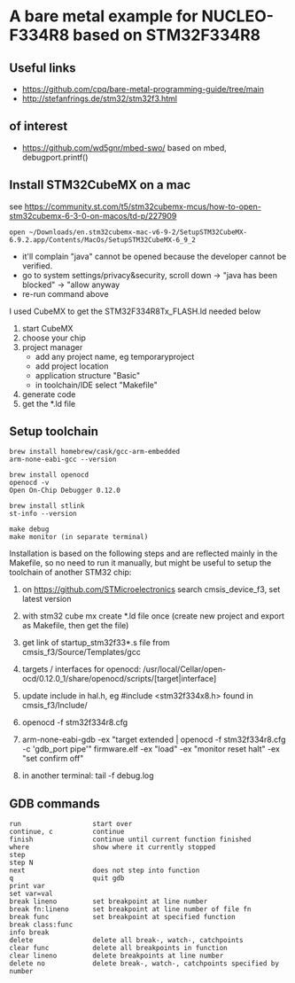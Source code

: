 # A bare metal example for NUCLEO-F334R8 based on STM32F334R8

## Useful links
- https://github.com/cpq/bare-metal-programming-guide/tree/main
- http://stefanfrings.de/stm32/stm32f3.html

## of interest
- https://github.com/wd5gnr/mbed-swo/
  based on mbed, debugport.printf()

## Install STM32CubeMX on a mac
see https://community.st.com/t5/stm32cubemx-mcus/how-to-open-stm32cubemx-6-3-0-on-macos/td-p/227909
```
open ~/Downloads/en.stm32cubemx-mac-v6-9-2/SetupSTM32CubeMX-6.9.2.app/Contents/MacOs/SetupSTM32CubeMX-6_9_2
```
- it'll complain "java" cannot be opened because the developer cannot be verified.
- go to system settings/privacy&security, scroll down -> "java has been blocked" -> "allow anyway
- re-run command above

I used CubeMX to get the STM32F334R8Tx_FLASH.ld needed below
1. start CubeMX
2. choose your chip
3. project manager
   - add any project name, eg temporaryproject
   - add project location
   - application structure "Basic"
   - in toolchain/IDE select "Makefile"
4. generate code
5. get the *.ld file

## Setup toolchain
```
brew install homebrew/cask/gcc-arm-embedded
arm-none-eabi-gcc --version

brew install openocd
openocd -v
Open On-Chip Debugger 0.12.0

brew install stlink
st-info --version
```

```
make debug
make monitor (in separate terminal)
```

Installation is based on the following steps and are reflected mainly in the Makefile, so no need to run it manually, but might be useful to setup the toolchain of another STM32 chip:
1. on https://github.com/STMicroelectronics search cmsis_device_f3, set latest version
2. with stm32 cube mx create *.ld file once (create new project and export as Makefile, then get the file)
3. get link of startup_stm32f33*.s file from cmsis_f3/Source/Templates/gcc
4. targets / interfaces for openocd: /usr/local/Cellar/open-ocd/0.12.0_1/share/openocd/scripts/[target|interface]
5. update include in hal.h, eg #include <stm32f334x8.h> found in cmsis_f3/Include/

6. openocd -f stm32f334r8.cfg
7. arm-none-eabi-gdb -ex "target extended | openocd -f stm32f334r8.cfg -c 'gdb_port pipe'" firmware.elf -ex "load" -ex "monitor reset halt" -ex "set confirm off"
8. in another terminal: tail -f debug.log

## GDB commands
```
run                  start over
continue, c          continue
finish               continue until current function finished
where                show where it currently stopped
step
step N
next                 does not step into function
q                    quit gdb
print var
set var=val
break lineno         set breakpoint at line number
break fn:lineno      set breakpoint at line number of file fn
break func           set breakpoint at specified function
break class:func
info break
delete               delete all break-, watch-, catchpoints
clear func           delete all breakpoints in function
clear lineno         delete breakpoints at line number
delete no            delete break-, watch-, catchpoints specified by number
```
